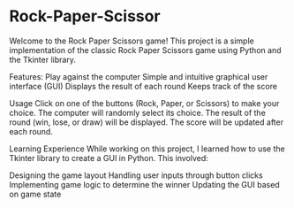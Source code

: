 # Rock-Paper-Scissor

Welcome to the Rock Paper Scissors game! This project is a simple implementation of the classic Rock Paper Scissors game using Python and the Tkinter library.

Features:
Play against the computer
Simple and intuitive graphical user interface (GUI)
Displays the result of each round
Keeps track of the score 

Usage
Click on one of the buttons (Rock, Paper, or Scissors) to make your choice.
The computer will randomly select its choice.
The result of the round (win, lose, or draw) will be displayed.
The score will be updated after each round.

Learning Experience
While working on this project, I learned how to use the Tkinter library to create a GUI in Python. This involved:

Designing the game layout
Handling user inputs through button clicks
Implementing game logic to determine the winner
Updating the GUI based on game state
